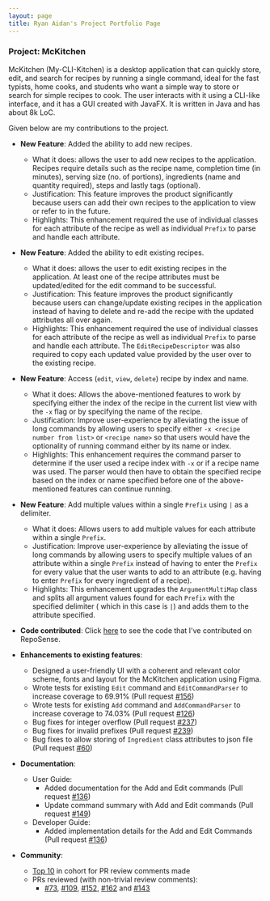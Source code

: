 ```yaml
---
layout: page
title: Ryan Aidan's Project Portfolio Page
---
```


### Project: McKitchen

McKitchen (My-CLI-Kitchen) is a desktop application that can quickly store, edit, and search for recipes by running a single command, ideal for the fast typists, home cooks, and students who want a simple way to store or search for simple recipes to cook. The user interacts with it using a CLI-like interface, and it has a GUI created with JavaFX. It is written in Java and has about 8k LoC.

Given below are my contributions to the project.

* **New Feature**: Added the ability to add new recipes.
    * What it does: allows the user to add new recipes to the application. Recipes require details such as the recipe name, completion time (in minutes), serving size (no. of portions), ingredients (name and quantity required), steps and lastly tags (optional).
    * Justification: This feature improves the product significantly because users can add their own recipes to the application to view or refer to in the future.
    * Highlights: This enhancement required the use of individual classes for each attribute of the recipe as well as individual `Prefix` to parse and handle each attribute.

* **New Feature**: Added the ability to edit existing recipes.
  * What it does: allows the user to edit existing recipes in the application. At least one of the recipe attributes must be updated/edited for the edit command to be successful.
  * Justification: This feature improves the product significantly because users can change/update existing recipes in the application instead of having to delete and re-add the recipe with the updated attributes all over again.
  * Highlights: This enhancement required the use of individual classes for each attribute of the recipe as well as individual `Prefix` to parse and handle each attribute. The `EditRecipeDescriptor` was also required to copy each updated value provided by the user over to the existing recipe.

* **New Feature**: Access (`edit`, `view`, `delete`) recipe by index and name.
  * What it does: Allows the above-mentioned features to work by specifying either the index of the recipe in the current list view with the `-x` flag or by specifying the name of the recipe.
  * Justification: Improve user-experience by alleviating the issue of long commands by allowing users to specify either `-x <recipe number from list>` or `<recipe name>` so that users would have the optionality of running command either by its name or index.
  * Highlights: This enhancement requires the command parser to determine if the user used a recipe index with `-x` or if a recipe name was used. The parser would then have to obtain the specified recipe based on the index or name specified before one of the above-mentioned features can continue running.

* **New Feature**: Add multiple values within a single `Prefix` using `|` as a delimiter.
  * What it does: Allows users to add multiple values for each attribute within a single `Prefix`.
  * Justification: Improve user-experience by alleviating the issue of long commands by allowing users to specify multiple values of an attribute within a single `Prefix` instead of having to enter the `Prefix` for every value that the user wants to add to an attribute (e.g. having to enter `Prefix` for every ingredient of a recipe).
  * Highlights: This enhancement upgrades the `ArgumentMultiMap` class and splits all argument values found for each `Prefix` with the specified delimiter ( which in this case is `|`) and adds them to the attribute specified.

* **Code contributed**: Click [here](https://nus-cs2103-ay2122s2.github.io/tp-dashboard/?search=aidanaden&sort=groupTitle&sortWithin=title&timeframe=commit&mergegroup=&groupSelect=groupByRepos&breakdown=true&checkedFileTypes=docs~functional-code~test-code~other&since=2022-02-18&tabOpen=true&tabType=authorship&zFR=false&tabAuthor=yusufaine&tabRepo=AY2122S2-CS2103T-T17-2%2Ftp%5Bmaster%5D&authorshipIsMergeGroup=false&authorshipFileTypes=docs~functional-code~test-code~other&authorshipIsBinaryFileTypeChecked=false) to see the code that I've contributed on RepoSense.

* **Enhancements to existing features**:
  * Designed a user-friendly UI with a coherent and relevant color scheme, fonts and layout for the McKitchen application using Figma.
  * Wrote tests for existing `Edit` command and `EditCommandParser` to increase coverage to 69.91% (Pull request [\#156](https://github.com/AY2122S2-CS2103T-T17-2/tp/pull/156))
  * Wrote tests for existing `Add` command and `AddCommandParser` to increase coverage to 74.03% (Pull request [\#126](https://github.com/AY2122S2-CS2103T-T17-2/tp/pull/126))
  * Bug fixes for integer overflow (Pull request [\#237](https://github.com/AY2122S2-CS2103T-T17-2/tp/pull/237))
  * Bug fixes for invalid prefixes (Pull request [\#239](https://github.com/AY2122S2-CS2103T-T17-2/tp/pull/239))
  * Bug fixes to allow storing of `Ingredient` class attributes to json file (Pull request [\#60](https://github.com/AY2122S2-CS2103T-T17-2/tp/pull/60))

* **Documentation**:
  * User Guide:
    * Added documentation for the Add and Edit commands (Pull request [\#136](https://github.com/AY2122S2-CS2103T-T17-2/tp/pull/140))
    * Update command summary with Add and Edit commands (Pull request [\#149](https://github.com/AY2122S2-CS2103T-T17-2/tp/pull/149))
  * Developer Guide:
    * Added implementation details for the Add and Edit Commands (Pull request [\#136](https://github.com/AY2122S2-CS2103T-T17-2/tp/pull/136))

* **Community**:
  * [Top 10](https://nus-cs2103-ay2122s2.github.io/dashboards/contents/tp-comments.html#9-ryan-riya-aidanaden-93-comments) in cohort for PR review comments made
  * PRs reviewed (with non-trivial review comments):
    * [\#73](https://github.com/AY2122S2-CS2103T-T17-2/tp/pull/73#discussion_r825432423), [\#109](https://github.com/AY2122S2-CS2103T-T17-2/tp/pull/109#discussion_r829317770), [\#152](https://github.com/AY2122S2-CS2103T-T17-2/tp/pull/152#discussion_r835604664), [\#162](https://github.com/AY2122S2-CS2103T-T17-2/tp/pull/162#discussion_r835927374) and [\#143](https://github.com/AY2122S2-CS2103T-T17-2/tp/pull/143#discussion_r834116368)
